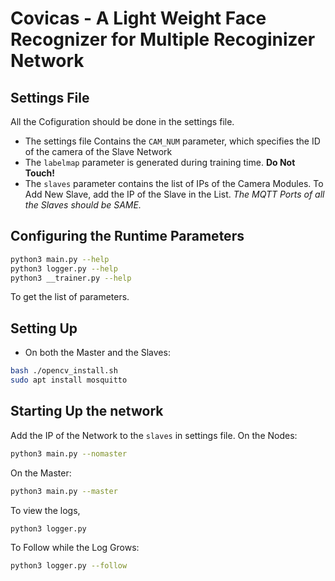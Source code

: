 # Covicas - A Light Weight Face Recognizer for Multiple Recoginizer Network

## Settings File
All the Cofiguration should be done in the settings file.
- The settings file Contains the `CAM_NUM` parameter, which specifies the ID of the camera of the Slave Network
- The `labelmap` parameter is generated during training time. **Do Not Touch!**
- The `slaves` parameter contains the list of IPs of the Camera Modules. To Add New Slave, add the IP of the Slave in the List.
  *The MQTT Ports of all the Slaves should be SAME.*

## Configuring the Runtime Parameters
``` bash
python3 main.py --help
python3 logger.py --help
python3 __trainer.py --help
```
To get the list of parameters.

## Setting Up
-  On both the Master and the Slaves:
```bash
bash ./opencv_install.sh
sudo apt install mosquitto
```

## Starting Up the network
Add the IP of the Network to the `slaves` in settings file.
On the Nodes:
```bash
python3 main.py --nomaster
```
On the Master:
```bash
python3 main.py --master
```

To view the logs,
```bash
python3 logger.py
```
To Follow while the Log Grows:
```bash
python3 logger.py --follow
```
